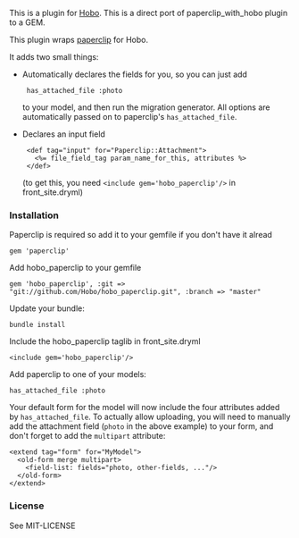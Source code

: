 This is a plugin for [Hobo](http://hobocentral.net).
This is a direct port of paperclip_with_hobo plugin to a GEM.

This plugin wraps [paperclip](http://rubygems.org/gems/paperclip) for Hobo.

It adds two small things:

 - Automatically declares the fields for you, so you can just add
 
        has_attached_file :photo

   to your model, and then run the migration generator.   All options
   are automatically passed on to paperclip's `has_attached_file`.
   
 - Declares an input field
 
        <def tag="input" for="Paperclip::Attachment">
          <%= file_field_tag param_name_for_this, attributes %>
        </def>
        
   (to get this, you need `<include gem='hobo_paperclip'/>` in front_site.dryml)


### Installation

Paperclip is required so add it to your gemfile if you don't have it alread

    gem 'paperclip'
    
Add hobo_paperclip to your gemfile

	gem 'hobo_paperclip', :git => "git://github.com/Hobo/hobo_paperclip.git", :branch => "master"
	
Update your bundle:

    bundle install

Include the hobo_paperclip taglib in front_site.dryml
	
	<include gem='hobo_paperclip'/>

Add paperclip to one of your models:

    has_attached_file :photo

Your default form for the model will now include the four attributes
added by `has_attached_file`.  To actually allow uploading, you will
need to manually add the attachment field (`photo` in the above example)
to your form, and don't forget to add the `multipart` attribute:

    <extend tag="form" for="MyModel">
      <old-form merge multipart>
        <field-list: fields="photo, other-fields, ..."/>
      </old-form>
    </extend>

### License

See MIT-LICENSE


